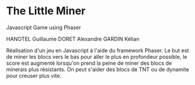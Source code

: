# The Little Miner
Javascript Game using Phaser

HANOTEL Guillaume
DORET Alexandre
GARDIN Kélian




Réalisation d'un jeu en Javascript à l'aide du framework Phaser.
Le but est de miner les blocs vers le bas pour aller le plus en profondeur possible,
le score est augmenté lorsqu'on prend la peine de miner des blocs de minerais plus résistants.
On peut s'aider des blocs de TNT ou de dynamite pour creuser plus vite.
